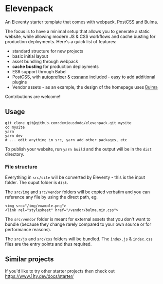 # Elevenpack

An [Eleventy](https://www.11ty.dev/) starter template that comes with [webpack](https://webpack.js.org/), [PostCSS](https://postcss.org/) and [Bulma](https://bulma.io/).

The focus is to have a minimal setup that allows you to generate a static website, while allowing
modern JS &amp; CSS workflows and cache busting for production deployments. Here's a quick list
of features:

* standard structure for new projects
* basic initial layout
* asset bundling through webpack
* **cache busting** for production deployments
* ES6 support through Babel
* PostCSS, with [autoprefixer](https://github.com/postcss/autoprefixer) &amp; [cssnano](https://cssnano.co/) included - easy to add additional plugins
* Vendor assets - as an example, the design of the homepage uses [Bulma](https://bulma.io/)

Contributions are welcome!

## Usage

```
git clone git@github.com:deviousdodo/elevenpack.git mysite
cd mysite
yarn
yarn dev
# ... edit anything in src, yarn add other packages, etc
```

To publish your website, run `yarn build` and the output will be in the `dist` directory.

### File structure

Everything in `src/site` will be converted by Eleventy - this is the input folder. The ouput folder is `dist`.

The `src/img` and `src/vendor` folders will be copied verbatim and you can reference any file by using the direct path, eg.
```
<img src="/img/example.png">
<link rel="stylesheet" href="/vendor/bulma.min.css">
```
The `src/vendor` folder is meant for external assets that you don't want to bundle (because they change rarely compared to your own source or for performance reasons).

The `src/js` and `src/css` folders will be bundled. The `index.js` &amp; `index.css` files are the entry points and thus required.

## Similar projects

If you'd like to try other starter projects then check out https://www.11ty.dev/docs/starter/
